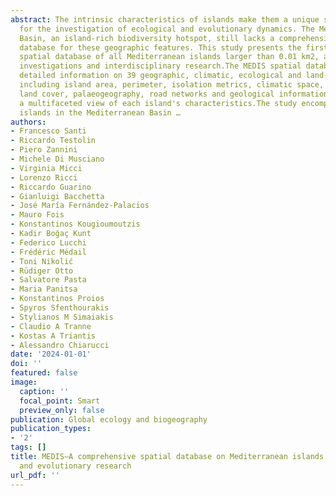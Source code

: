 ```yaml
---
abstract: The intrinsic characteristics of islands make them a unique study system
  for the investigation of ecological and evolutionary dynamics. The Mediterranean
  Basin, an island‐rich biodiversity hotspot, still lacks a comprehensive spatial
  database for these geographic features. This study presents the first comprehensive
  spatial database of all Mediterranean islands larger than 0.01 km2, aiding ecological
  investigations and interdisciplinary research.The MEDIS spatial database offers
  detailed information on 39 geographic, climatic, ecological and land‐use variables,
  including island area, perimeter, isolation metrics, climatic space, terrain data,
  land cover, palaeogeography, road networks and geological information, providing
  a multifaceted view of each island's characteristics.The study encompasses 2217
  islands in the Mediterranean Basin …
authors:
- Francesco Santi
- Riccardo Testolin
- Piero Zannini
- Michele Di Musciano
- Virginia Micci
- Lorenzo Ricci
- Riccardo Guarino
- Gianluigi Bacchetta
- José María Fernández‐Palacios
- Mauro Fois
- Konstantinos Kougioumoutzis
- Kadir Boğaç Kunt
- Federico Lucchi
- Frédéric Médail
- Toni Nikolić
- Rüdiger Otto
- Salvatore Pasta
- Maria Panitsa
- Konstantinos Proios
- Spyros Sfenthourakis
- Stylianos M Simaiakis
- Claudio A Tranne
- Kostas A Triantis
- Alessandro Chiarucci
date: '2024-01-01'
doi: ''
featured: false
image:
  caption: ''
  focal_point: Smart
  preview_only: false
publication: Global ecology and biogeography
publication_types:
- '2'
tags: []
title: MEDIS—A comprehensive spatial database on Mediterranean islands for biogeographical
  and evolutionary research
url_pdf: ''
---
```

